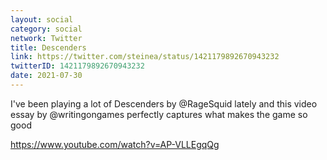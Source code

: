 ```yaml
---
layout: social
category: social
network: Twitter
title: Descenders
link: https://twitter.com/steinea/status/1421179892670943232
twitterID: 1421179892670943232
date: 2021-07-30
---
```


I've been playing a lot of Descenders by @RageSquid lately and this video essay by @writingongames perfectly captures what makes the game so good

<https://www.youtube.com/watch?v=AP-VLLEgqQg>
